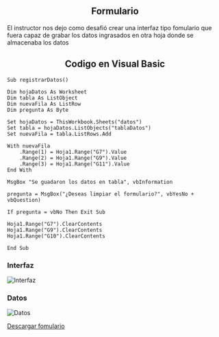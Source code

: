 <h2 align=center> Formulario </h2>

El instructor nos dejo como desafió crear una interfaz tipo fomulario que fuera capaz de grabar los datos ingrasados en otra hoja donde se almacenaba los datos

<h2 align=center> Codigo en Visual Basic </h2>


```
Sub registrarDatos()

Dim hojaDatos As Worksheet
Dim tabla As ListObject
Dim nuevaFila As ListRow
Dim pregunta As Byte

Set hojaDatos = ThisWorkbook.Sheets("datos")
Set tabla = hojaDatos.ListObjects("tablaDatos")
Set nuevaFila = tabla.ListRows.Add

With nuevaFila
    .Range(1) = Hoja1.Range("G7").Value
    .Range(2) = Hoja1.Range("G9").Value
    .Range(3) = Hoja1.Range("G11").Value
End With

MsgBox "Se guadaron los datos en tabla", vbInformation

pregunta = MsgBox("¿Deseas limpiar el formulario?", vbYesNo + vbQuestion)

If pregunta = vbNo Then Exit Sub

Hoja1.Range("G7").ClearContents
Hoja1.Range("G9").ClearContents
Hoja1.Range("G10").ClearContents

End Sub
```

### Interfaz

![Interfaz](https://i.imgur.com/bxoWqp5.png)

### Datos

![Datos](https://i.imgur.com/NDQHy4b.png)

[Descargar fomulario](https://drive.google.com/file/d/1tQ_v1HpBFLSCiCRpgI3FeU80QnXmmrQ5/view?usp=sharing)